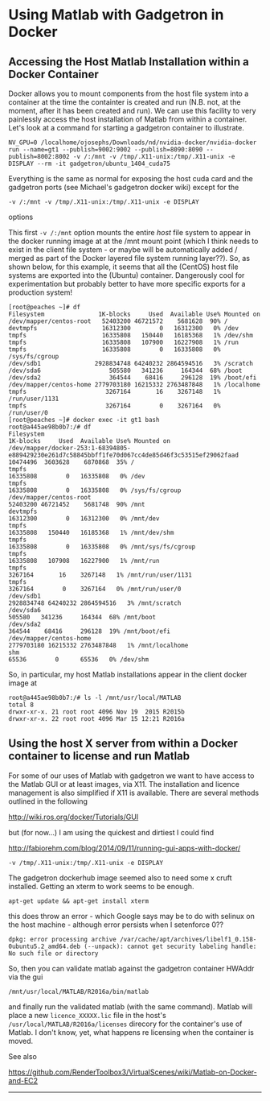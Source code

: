 # Using Matlab with Gadgetron in Docker
## Accessing the Host Matlab Installation within a Docker Container

Docker allows you to mount components from the host file system into a container at the time the containter is created and run (N.B. not, at the moment, after it has been created and run). We can use this facility to very painlessly access the host installation of Matlab from within a container. Let's look at a command for starting a gadgetron container to illustrate.

`NV_GPU=0 /localhome/ojosephs/Downloads/nd/nvidia-docker/nvidia-docker run --name=gt1 --publish=9002:9002 --publish=8090:8090 --publish=8002:8002 -v /:/mnt -v /tmp/.X11-unix:/tmp/.X11-unix -e DISPLAY --rm -it gadgetron/ubuntu_1404_cuda75`

Everything is the same as normal for exposing the host cuda card and the gadgetron ports (see Michael's gadgetron docker wiki) except for the

`-v /:/mnt -v /tmp/.X11-unix:/tmp/.X11-unix -e DISPLAY`

options

This first `-v /:/mnt` option mounts the entire _host_ file system to appear in the docker running image at at the /mnt mount point (which I think needs to exist in the client file system - or maybe will be automatically added / merged as part of the Docker layered file system running layer??). So, as shown below, for this example, it seems that all the (CentOS) host file systems are exported into the (Ubuntu) container. Dangerously cool for experimentation but probably better to have more specific exports for a production system!
```
[root@peaches ~]# df
Filesystem               1K-blocks     Used  Available Use% Mounted on
/dev/mapper/centos-root   52403200 46721572    5681628  90% /
devtmpfs                  16312300        0   16312300   0% /dev
tmpfs                     16335808   150440   16185368   1% /dev/shm
tmpfs                     16335808   107900   16227908   1% /run
tmpfs                     16335808        0   16335808   0% /sys/fs/cgroup
/dev/sdb1               2928834748 64240232 2864594516   3% /scratch
/dev/sda6                   505580   341236     164344  68% /boot
/dev/sda2                   364544    68416     296128  19% /boot/efi
/dev/mapper/centos-home 2779703180 16215332 2763487848   1% /localhome
tmpfs                      3267164       16    3267148   1% /run/user/1131
tmpfs                      3267164        0    3267164   0% /run/user/0
[root@peaches ~]# docker exec -it gt1 bash
root@a445ae98b0b7:/# df
Filesystem                                                                                          1K-blocks     Used  Available Use% Mounted on
/dev/mapper/docker-253:1-68394805-e889429230e261d7c58845bbff1fe70d067cc4de85d46f3c53515ef29062faad   10474496  3603628    6870868  35% /
tmpfs                                                                                                16335808        0   16335808   0% /dev
tmpfs                                                                                                16335808        0   16335808   0% /sys/fs/cgroup
/dev/mapper/centos-root                                                                              52403200 46721452    5681748  90% /mnt
devtmpfs                                                                                             16312300        0   16312300   0% /mnt/dev
tmpfs                                                                                                16335808   150440   16185368   1% /mnt/dev/shm
tmpfs                                                                                                16335808        0   16335808   0% /mnt/sys/fs/cgroup
tmpfs                                                                                                16335808   107908   16227900   1% /mnt/run
tmpfs                                                                                                 3267164       16    3267148   1% /mnt/run/user/1131
tmpfs                                                                                                 3267164        0    3267164   0% /mnt/run/user/0
/dev/sdb1                                                                                          2928834748 64240232 2864594516   3% /mnt/scratch
/dev/sda6                                                                                              505580   341236     164344  68% /mnt/boot
/dev/sda2                                                                                              364544    68416     296128  19% /mnt/boot/efi
/dev/mapper/centos-home                                                                            2779703180 16215332 2763487848   1% /mnt/localhome
shm                                                                                                     65536        0      65536   0% /dev/shm
```

So, in particular, my host Matlab installations appear in the client docker image at
```
root@a445ae98b0b7:/# ls -l /mnt/usr/local/MATLAB
total 8
drwxr-xr-x. 21 root root 4096 Nov 19  2015 R2015b
drwxr-xr-x. 22 root root 4096 Mar 15 12:21 R2016a
```

## Using the host X server from within a Docker container to license and run Matlab

For some of our uses of Matlab with gadgetron we want to have access to the Matlab GUI or at least images, via X11. The installation and licence management is also simplified if X11 is available. There are several methods outlined in the following

http://wiki.ros.org/docker/Tutorials/GUI

but (for now...) I am using the quickest and dirtiest I could find

http://fabiorehm.com/blog/2014/09/11/running-gui-apps-with-docker/

`-v /tmp/.X11-unix:/tmp/.X11-unix -e DISPLAY`

The gadgetron dockerhub image seemed also to need some x cruft installed. Getting an xterm to work seems to be enough.

`apt-get update && apt-get install xterm`

this does throw an error - which Google says may be to do with selinux on the host machine - although error persists when I setenforce 0??

`dpkg: error processing archive /var/cache/apt/archives/libelf1_0.158-0ubuntu5.2_amd64.deb (--unpack):
 cannot get security labeling handle: No such file or directory`

So, then you can validate matlab against the gadgetron container HWAddr via the gui

`/mnt/usr/local/MATLAB/R2016a/bin/matlab`

and finally run the validated matlab (with the same command). Matlab will place a new `licence_XXXXX.lic` file in the host's `/usr/local/MATLAB/R2016a/licenses` direcory for the container's use of Matlab. I don't know, yet, what happens re licensing when the container is moved.

See also

https://github.com/RenderToolbox3/VirtualScenes/wiki/Matlab-on-Docker-and-EC2
***
